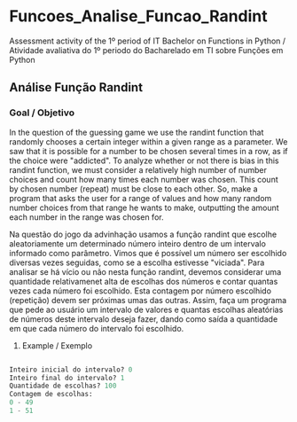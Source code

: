 # Funcoes_Analise_Funcao_Randint
Assessment activity of the 1º period of IT Bachelor on Functions in Python / Atividade avaliativa do 1º periodo do Bacharelado em TI sobre Funções em Python

## Análise Função Randint

### Goal / Objetivo

In the question of the guessing game we use the randint function that randomly chooses a certain integer within a given range as a parameter. We saw that it is possible for a number to be chosen several times in a row, as if the choice were "addicted". To analyze whether or not there is bias in this randint function, we must consider a relatively high number of number choices and count how many times each number was chosen. This count by chosen number (repeat) must be close to each other.
So, make a program that asks the user for a range of values ​​and how many random number choices from that range he wants to make, outputting the amount each number in the range was chosen for.

Na questão do jogo da advinhação usamos a função randint que escolhe aleatoriamente um determinado número inteiro dentro de um intervalo informado como parâmetro. Vimos que é possível um número ser escolhido diversas vezes seguidas, como se a escolha estivesse "viciada". Para analisar se há vício ou não nesta função randint, devemos considerar uma quantidade relativamenet alta de escolhas dos números e contar quantas vezes cada número foi escolhido. Esta contagem por número escolhido (repetição) devem ser próximas umas das outras.
Assim, faça um programa que pede ao usuário um intervalo de valores e quantas escolhas aleatórias de números deste intervalo deseja fazer, dando como saída a quantidade em que cada número do intervalo foi escolhido.

1. Example / Exemplo
```py

Inteiro inicial do intervalo? 0
Inteiro final do intervalo? 1
Quantidade de escolhas? 100
Contagem de escolhas:
0 - 49
1 - 51
```

